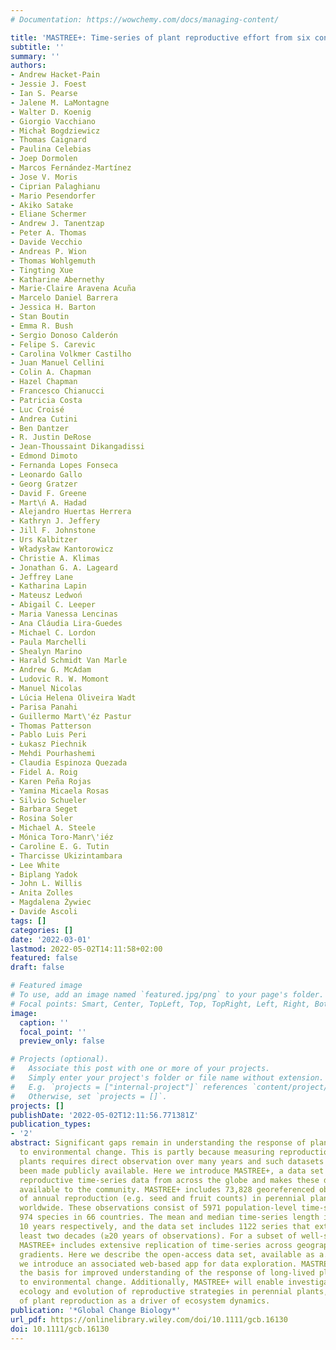 ```yaml
---
# Documentation: https://wowchemy.com/docs/managing-content/

title: 'MASTREE+: Time‐series of plant reproductive effort from six continents'
subtitle: ''
summary: ''
authors:
- Andrew Hacket‐Pain
- Jessie J. Foest
- Ian S. Pearse
- Jalene M. LaMontagne
- Walter D. Koenig
- Giorgio Vacchiano
- Michał Bogdziewicz
- Thomas Caignard
- Paulina Celebias
- Joep Dormolen
- Marcos Fernández-Martínez
- Jose V. Moris
- Ciprian Palaghianu
- Mario Pesendorfer
- Akiko Satake
- Eliane Schermer
- Andrew J. Tanentzap
- Peter A. Thomas
- Davide Vecchio
- Andreas P. Wion
- Thomas Wohlgemuth
- Tingting Xue
- Katharine Abernethy
- Marie‐Claire Aravena Acuña
- Marcelo Daniel Barrera
- Jessica H. Barton
- Stan Boutin
- Emma R. Bush
- Sergio Donoso Calderón
- Felipe S. Carevic
- Carolina Volkmer Castilho
- Juan Manuel Cellini
- Colin A. Chapman
- Hazel Chapman
- Francesco Chianucci
- Patricia Costa
- Luc Croisé
- Andrea Cutini
- Ben Dantzer
- R. Justin DeRose
- Jean‐Thoussaint Dikangadissi
- Edmond Dimoto
- Fernanda Lopes Fonseca
- Leonardo Gallo
- Georg Gratzer
- David F. Greene
- Mart\ń A. Hadad
- Alejandro Huertas Herrera
- Kathryn J. Jeffery
- Jill F. Johnstone
- Urs Kalbitzer
- Władysław Kantorowicz
- Christie A. Klimas
- Jonathan G. A. Lageard
- Jeffrey Lane
- Katharina Lapin
- Mateusz Ledwoń
- Abigail C. Leeper
- Maria Vanessa Lencinas
- Ana Cláudia Lira‐Guedes
- Michael C. Lordon
- Paula Marchelli
- Shealyn Marino
- Harald Schmidt Van Marle
- Andrew G. McAdam
- Ludovic R. W. Momont
- Manuel Nicolas
- Lúcia Helena Oliveira Wadt
- Parisa Panahi
- Guillermo Mart\'éz Pastur
- Thomas Patterson
- Pablo Luis Peri
- Łukasz Piechnik
- Mehdi Pourhashemi
- Claudia Espinoza Quezada
- Fidel A. Roig
- Karen Peña Rojas
- Yamina Micaela Rosas
- Silvio Schueler
- Barbara Seget
- Rosina Soler
- Michael A. Steele
- Mónica Toro‐Manr\'iéz
- Caroline E. G. Tutin
- Tharcisse Ukizintambara
- Lee White
- Biplang Yadok
- John L. Willis
- Anita Zolles
- Magdalena Żywiec
- Davide Ascoli
tags: []
categories: []
date: '2022-03-01'
lastmod: 2022-05-02T14:11:58+02:00
featured: false
draft: false

# Featured image
# To use, add an image named `featured.jpg/png` to your page's folder.
# Focal points: Smart, Center, TopLeft, Top, TopRight, Left, Right, BottomLeft, Bottom, BottomRight.
image:
  caption: ''
  focal_point: ''
  preview_only: false

# Projects (optional).
#   Associate this post with one or more of your projects.
#   Simply enter your project's folder or file name without extension.
#   E.g. `projects = ["internal-project"]` references `content/project/deep-learning/index.md`.
#   Otherwise, set `projects = []`.
projects: []
publishDate: '2022-05-02T12:11:56.771381Z'
publication_types:
- '2'
abstract: Significant gaps remain in understanding the response of plant reproduction
  to environmental change. This is partly because measuring reproduction in long-lived
  plants requires direct observation over many years and such datasets have rarely
  been made publicly available. Here we introduce MASTREE+, a data set that collates
  reproductive time-series data from across the globe and makes these data freely
  available to the community. MASTREE+ includes 73,828 georeferenced observations
  of annual reproduction (e.g. seed and fruit counts) in perennial plant populations
  worldwide. These observations consist of 5971 population-level time-series from
  974 species in 66 countries. The mean and median time-series length is 12.4 and
  10 years respectively, and the data set includes 1122 series that extend over at
  least two decades (≥20 years of observations). For a subset of well-studied species,
  MASTREE+ includes extensive replication of time-series across geographical and climatic
  gradients. Here we describe the open-access data set, available as a.csv file, and
  we introduce an associated web-based app for data exploration. MASTREE+ will provide
  the basis for improved understanding of the response of long-lived plant reproduction
  to environmental change. Additionally, MASTREE+ will enable investigation of the
  ecology and evolution of reproductive strategies in perennial plants, and the role
  of plant reproduction as a driver of ecosystem dynamics.
publication: '*Global Change Biology*'
url_pdf: https://onlinelibrary.wiley.com/doi/10.1111/gcb.16130
doi: 10.1111/gcb.16130
---
```

